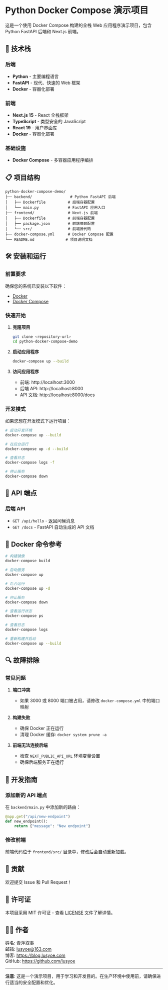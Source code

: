 # Python Docker Compose 演示项目

这是一个使用 Docker Compose 构建的全栈 Web 应用程序演示项目，包含 Python FastAPI 后端和 Next.js 前端。

## 🚀 技术栈

### 后端
- **Python** - 主要编程语言
- **FastAPI** - 现代、快速的 Web 框架
- **Docker** - 容器化部署

### 前端
- **Next.js 15** - React 全栈框架
- **TypeScript** - 类型安全的 JavaScript
- **React 19** - 用户界面库
- **Docker** - 容器化部署

### 基础设施
- **Docker Compose** - 多容器应用程序编排

## 📋 项目结构

```
python-docker-compose-demo/
├── backend/                 # Python FastAPI 后端
│   ├── Dockerfile          # 后端容器配置
│   └── main.py             # FastAPI 应用入口
├── frontend/               # Next.js 前端
│   ├── Dockerfile          # 前端容器配置
│   ├── package.json        # 前端依赖配置
│   └── src/                # 前端源代码
├── docker-compose.yml      # Docker Compose 配置
└── README.md              # 项目说明文档
```

## 🛠️ 安装和运行

### 前置要求

确保您的系统已安装以下软件：
- [Docker](https://docs.docker.com/get-docker/)
- [Docker Compose](https://docs.docker.com/compose/install/)

### 快速开始

1. **克隆项目**
   ```bash
   git clone <repository-url>
   cd python-docker-compose-demo
   ```

2. **启动应用程序**
   ```bash
   docker-compose up --build
   ```

3. **访问应用程序**
   - 前端: http://localhost:3000
   - 后端 API: http://localhost:8000
   - API 文档: http://localhost:8000/docs

### 开发模式

如果您想在开发模式下运行项目：

```bash
# 启动开发环境
docker-compose up --build

# 在后台运行
docker-compose up -d --build

# 查看日志
docker-compose logs -f

# 停止服务
docker-compose down
```

## 🔧 API 端点

### 后端 API

- `GET /api/hello` - 返回问候消息
- `GET /docs` - FastAPI 自动生成的 API 文档

## 🐳 Docker 命令参考

```bash
# 构建镜像
docker-compose build

# 启动服务
docker-compose up

# 后台运行
docker-compose up -d

# 停止服务
docker-compose down

# 查看运行状态
docker-compose ps

# 查看日志
docker-compose logs

# 重新构建并启动
docker-compose up --build
```

## 🔍 故障排除

### 常见问题

1. **端口冲突**
   - 如果 3000 或 8000 端口被占用，请修改 `docker-compose.yml` 中的端口映射

2. **构建失败**
   - 确保 Docker 正在运行
   - 清理 Docker 缓存: `docker system prune -a`

3. **前端无法连接后端**
   - 检查 `NEXT_PUBLIC_API_URL` 环境变量设置
   - 确保后端服务正在运行

## 📝 开发指南

### 添加新的 API 端点

在 `backend/main.py` 中添加新的路由：

```python
@app.get("/api/new-endpoint")
def new_endpoint():
    return {"message": "New endpoint"}
```

### 修改前端

前端代码位于 `frontend/src/` 目录中，修改后会自动重新加载。

## 🤝 贡献

欢迎提交 Issue 和 Pull Request！

## 📄 许可证

本项目采用 MIT 许可证 - 查看 [LICENSE](LICENSE) 文件了解详情。

## 👨‍💻 作者
姓名: 青萍叙事  
邮箱: lusyoe@163.com  
博客: https://blog.lusyoe.com  
GitHub: https://github.com/lusyoe

---

**注意**: 这是一个演示项目，用于学习和开发目的。在生产环境中使用前，请确保进行适当的安全配置和优化。
